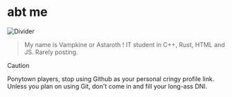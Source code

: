 # abt me
![Divider](https://github.com/user-attachments/assets/08c7b503-2398-4cb5-b998-ad46f654ce76)
> My name is Vampkine or Astaroth ! IT student in C++, Rust, HTML and JS. Rarely posting.

> [!CAUTION]
> Ponytown players, stop using Github as your personal cringy profile link. Unless you plan on using Git, don't come in and fill your long-ass DNI.
